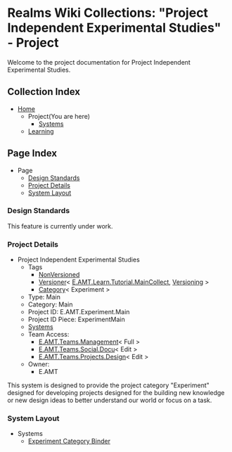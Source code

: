 [Page]:https://github.com/Ancient-Majik-Tech/Learn.Tutorial.MainCollect/blob/main/MainProjects/Experiment/ProjectHome.md

[Page Home]:https://github.com/Ancient-Majik-Tech/Learn.Tutorial.MainCollect/blob/main/README.md
[Page Learn Home]:https://github.com/Ancient-Majik-Tech/Learn.Tutorial.MainCollect/blob/main/Learn/LearnHome.md

[Sec Standards]:https://github.com/Ancient-Majik-Tech/Learn.Tutorial.MainCollect/blob/main/MainProjects/Experiment/ProjectHome.md#design-standards
[Sec Details]:https://github.com/Ancient-Majik-Tech/Learn.Tutorial.MainCollect/blob/main/MainProjects/Experiment/ProjectHome.md#project-details
[Sec Layout]:https://github.com/Ancient-Majik-Tech/Learn.Tutorial.MainCollect/blob/main/MainProjects/Experiment/ProjectHome.md#system-layout

[Proj Parent]:https://github.com/Ancient-Majik-Tech/Learn.Tutorial.MainCollect/blob/main/Project/ProjectHome.md
[Proj Parent Versions]:https://github.com/Ancient-Majik-Tech/Learn.Tutorial.MainCollect/blob/main/Changes/ChangesHome.md

[Sys Bind]:https://github.com/Ancient-Majik-Tech/Learn.Tutorial.MainCollect/blob/main/MainProjects/Experiment/Systems/ExperimentBindSys.md

[Tag Proj NonVer]:https://github.com/Ancient-Majik-Tech/Learn.Tutorial.Collections/blob/main/Project/Extends/ProjectUpdateInWorks.md
[Tag Proj Versioner]:https://github.com/Ancient-Majik-Tech/Learn.Tutorial.Collections/blob/main/Project/Extends/ProjectUpdateInWorks.md
[Tag Proj Category]:https://github.com/Ancient-Majik-Tech/Learn.Tutorial.Collections/blob/main/Project/Extends/ProjectUpdateInWorks.md

[Team Management]:https://github.com/Ancient-Majik-Tech/Learn.Tutorial.Collections/blob/main/Project/Extends/ProjectUpdateInWorks.md
[Team Social Docu]:https://github.com/Ancient-Majik-Tech/Learn.Tutorial.Collections/blob/main/Project/Extends/ProjectUpdateInWorks.md
[Team Proj Design]:https://github.com/Ancient-Majik-Tech/Learn.Tutorial.Collections/blob/main/Project/Extends/ProjectUpdateInWorks.md

# Realms Wiki Collections: "Project Independent Experimental Studies" - Project

Welcome to the project documentation for Project Independent Experimental Studies.


## Collection Index

- [Home][Page Home] 
	- Project(You are here)
		- [Systems][Sec Layout]
	- [Learning][Page Learn Home]

## Page Index

- Page
	- [Design Standards][Sec Standards]
	- [Project Details][Sec Details]
	- [System Layout][Sec Layout]

### Design Standards

This feature is currently under work.

### Project Details

- Project Independent Experimental Studies
	- Tags
		- [NonVersioned][Tag Proj NonVer]
		- [Versioner][Tag Proj Versioner]< [E.AMT.Learn.Tutorial.MainCollect][Proj Parent], [Versioning][Proj Parent Versions] >
		- [Category][Tag Proj Category]< Experiment >
	- Type: Main
	- Category: Main
	- Project ID: E.AMT.Experiment.Main
	- Project ID Piece: ExperimentMain
	- [Systems][Sec Layout]
	- Team Access:
		- [E.AMT.Teams.Management][Team Management]< Full >
		- [E.AMT.Teams.Social.Docu][Team Social Docu]< Edit >
		- [E.AMT.Teams.Projects.Design][Team Proj Design]< Edit >
	- Owner:
		- E.AMT

This system is designed to provide the project category "Experiment" designed for developing projects designed for the building new knowledge or new design ideas to better understand our world or focus on a task.

### System Layout

- Systems
	- [Experiment Category Binder][Sys Bind]